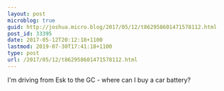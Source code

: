 ```yaml
---
layout: post
microblog: true
guid: http://joshua.micro.blog/2017/05/12/t862958601471578112.html
post_id: 33395
date: 2017-05-12T20:12:18+1100
lastmod: 2019-07-30T17:41:18+1100
type: post
url: /2017/05/12/t862958601471578112.html
---
```

I'm driving from Esk to the GC - where can I buy a car battery?
